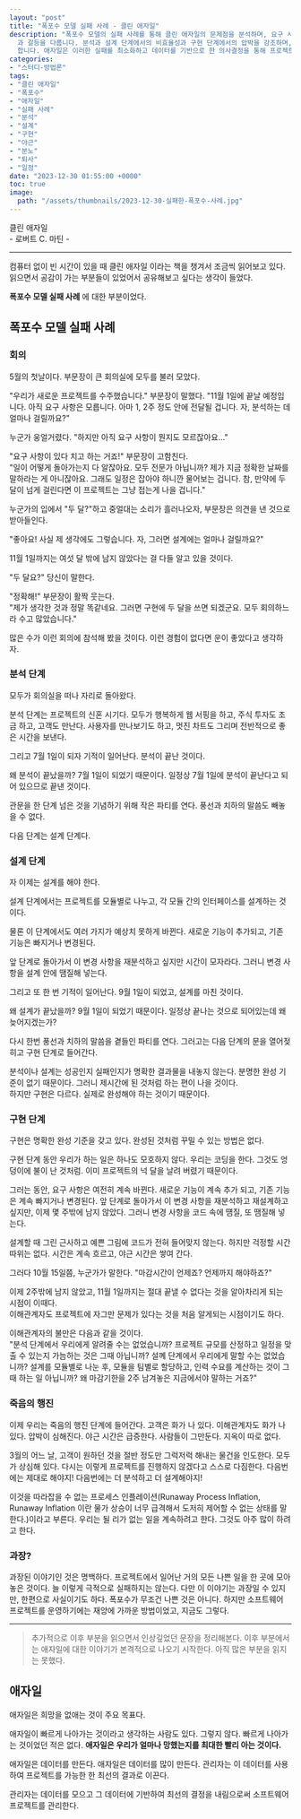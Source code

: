 ```yaml
---
layout: "post"
title: "폭포수 모델 실패 사례 - 클린 애자일"
description: "폭포수 모델의 실패 사례를 통해 클린 애자일의 문제점을 분석하며, 요구 사항 미비와 일정 관리의 부재로 인한 프로젝트 지연\
  과 갈등을 다룹니다. 분석과 설계 단계에서의 비효율성과 구현 단계에서의 압박을 강조하며, 결국 고객과 이해관계자의 불만으로 이어지는 과정을 설명\
  합니다. 애자일은 이러한 실패를 최소화하고 데이터를 기반으로 한 의사결정을 통해 프로젝트의 성공 가능성을 높이는 방법론으로 제시됩니다."
categories:
- "스터디-방법론"
tags:
- "클린 애자일"
- "폭포수"
- "애자일"
- "실패 사례"
- "분석"
- "설계"
- "구현"
- "야근"
- "분노"
- "퇴사"
- "일정"
date: "2023-12-30 01:55:00 +0000"
toc: true
image:
  path: "/assets/thumbnails/2023-12-30-실패한-폭포수-사례.jpg"
---
```


클린 애자일  
\- 로버트 C. 마틴 -

---

컴퓨터 없이 빈 시간이 있을 때 클린 애자일 이라는 책을 챙겨서 조금씩 읽어보고 있다.  
읽으면서 공감이 가는 부분들이 있었어서 공유해보고 싶다는 생각이 들었다.

**폭포수 모델 실패 사례** 에 대한 부분이었다.

## 폭포수 모델 실패 사례

### 회의

5월의 첫날이다. 부문장이 큰 회의실에 모두를 불러 모았다.

"우리가 새로운 프로젝트를 수주했습니다." 부문장이 말했다.
"11월 1일에 끝날 예정입니다. 아직 요구 사항은 모릅니다. 아마 1, 2주 정도 안에 전달될 겁니다. 자, 분석하는 데 얼마나 걸릴까요?"

누군가 웅얼거렸다. "하지만 아직 요구 사항이 뭔지도 모르잖아요..."

"요구 사항이 있다 치고 하는 거죠!" 부문장이 고함친다.  
"일이 어떻게 돌아가는지 다 알잖아요. 모두 전문가 아닙니까? 제가 지금 정확한 날짜를 말하라는 게 아니잖아요. 그래도 일정은 잡아야 하니깐 물어보는 겁니다. 참, 만약에 두 달이 넘게 걸린다면 이 프로젝트는 그냥 접는게 나을 겁니다."

누군가의 입에서 "두 달?"하고 중얼대는 소리가 흘러나오자, 부문장은 의견을 낸 것으로 받아들인다.

"좋아요! 사실 제 생각에도 그렇습니다. 자, 그러면 설계에는 얼마나 걸릴까요?"

11월 1일까지는 여섯 달 밖에 남지 않았다는 걸 다들 알고 있을 것이다.

"두 달요?" 당신이 말한다.

"정확해!" 부문장이 활짝 웃는다.  
"제가 생각한 것과 정말 똑같네요. 그러면 구현에 두 달을 쓰면 되겠군요. 모두 회의하느라 수고 많았습니다."

많은 수가 이런 회의에 참석해 봤을 것이다. 이런 경험이 없다면 운이 좋았다고 생각하자.

### 분석 단계

모두가 회의실을 떠나 자리로 돌아왔다.

분석 단계는 프로젝트의 신혼 시기다. 모두가 행복하게 웹 서핑을 하고, 주식 투자도 조금 하고, 고객도 만난다. 사용자를 만나보기도 하고, 멋진 차트도 그리며 전반적으로 좋은 시간을 보낸다.

그리고 7월 1일이 되자 기적이 일어난다. 분석이 끝난 것이다.

왜 분석이 끝났을까? 7월 1일이 되었기 때문이다. 일정상 7월 1일에 분석이 끝난다고 되어 있으므로 끝낸 것이다.

관문을 한 단계 넘은 것을 기념하기 위해 작은 파티를 연다. 풍선과 치하의 말씀도 빼놓을 수 없다.

다음 단계는 설계 단계다.

### 설계 단계

자 이제는 설계를 해야 한다.

설계 단계에서는 프로젝트를 모듈별로 나누고, 각 모듈 간의 인터페이스를 설계하는 것이다.

물론 이 단계에서도 여러 가지가 예상치 못하게 바뀐다. 새로운 기능이 추가되고, 기존 기능은 빠지거나 변경된다.

앞 단계로 돌아가서 이 변경 사항을 재분석하고 싶지만 시간이 모자라다. 그러니 변경 사항을 설계 안에 땜질해 넣는다.

그리고 또 한 번 기적이 일어난다. 9월 1일이 되었고, 설계를 마친 것이다.

왜 설계가 끝났을까? 9월 1일이 되었기 때문이다. 일정상 끝나는 것으로 되어있는데 왜 늦어지겠는가?

다시 한번 풍선과 치하의 말씀을 곁들인 파티를 연다. 그러고는 다음 단계의 문을 열어젖히고 구현 단계로 들어간다.

분석이나 설계는 성공인지 실패인지가 명확한 결과물을 내놓지 않는다. 분명한 완성 기준이 없기 때문이다. 그러니 제시간에 된 것처럼 하는 편이 나을 것이다.  
하지만 구현은 다르다. 실제로 완성해야 하는 것이기 때문이다.

### 구현 단계

구현은 명확한 완성 기준을 갖고 있다. 완성된 것처럼 꾸밀 수 있는 방법은 없다.

구현 단계 동안 우리가 하는 일은 하나도 모호하지 않다. 우리는 코딩을 한다. 그것도 엉덩이에 불이 난 것처럼. 이미 프로젝트의 넉 달을 날려 버렸기 때문이다.

그러는 동안, 요구 사항은 여전히 계속 바뀐다. 새로운 기능이 계속 추가 되고, 기존 기능은 계속 빠지거나 변경된다. 앞 단계로 돌아가서 이 변경 사항을 재분석하고 재설계하고 싶지만, 이제 몇 주밖에 남지 않았다. 그러니 변경 사항을 코드 속에 떔질, 또 땜질해 넣는다.

설계할 때 그린 근사하고 예쁜 그림에 코드가 전혀 들어맞지 않는다. 하지만 걱정할 시간 따위는 없다. 시간은 계속 흐르고, 야근 시간은 쌓여 간다.

그러다 10월 15일쯤, 누군가가 말한다. "마감시간이 언제죠? 언제까지 해야하죠?"

이제 2주밖에 남지 않았고, 11월 1일까지는 절대 끝낼 수 없다는 것을 알아차리게 되는 시점이 이때다.  
이해관계자도 프로젝트에 자그만 문제가 있다는 것을 처음 알게되는 시점이기도 하다.

이해관계자의 불만은 다음과 같을 것이다.  
"분석 단계에서 우리에게 알려줄 수는 없었습니까? 프로젝트 규모를 산정하고 일정을 맞출 수 있는지 가늠하는 것은 그때 아닙니까? 설꼐 단계에서 우리에게 말할 수는 없었습니까? 설계를 모듈별로 나눈 후, 모듈을 팀별로 할당하고, 인력 수요를 계산하는 것이 그때 하는 일 아닙니까? 왜 마감기한을 2주 남겨놓은 지금에서야 말하는 거죠?"

### 죽음의 행진

이제 우리는 죽음의 행진 단계에 들어간다. 고객은 화가 나 있다. 이해관계자도 화가 나 있다. 압박이 심해진다. 야근 시간은 급증한다. 사람들이 그만둔다. 지옥이 따로 없다.

3월의 어느 날, 고객이 원하던 것을 절반 정도만 그럭저럭 해내는 물건을 인도한다. 모두가 상심해 있다. 다시는 이렇게 프로젝트를 진행하지 않겠다고 스스로 다짐한다. 다음번에는 제대로 해야지! 다음번에는 더 분석하고 더 설계해야지!

이것을 따라잡을 수 없는 프로세스 인플레이션(Runaway Process Inflation, Runaway Inflation 이란 물가 상승이 너무 급격해서 도저히 제어할 수 없는 상태를 말한다.)이라고 부른다. 우리는 될 리가 없는 일을 계속하려고 한다. 그것도 아주 많이 하려고 한다.

### 과장?

과장된 이야기인 것은 명백하다. 프로젝트에서 일어난 거의 모든 나쁜 일을 한 곳에 모아 놓은 것이다. 늘 이렇게 극적으로 실패하지는 않는다. 다만 이 이야기는 과장일 수 있지만, 한편으로 사실이기도 하다. 폭포수가 무조건 나쁜 것은 아니다. 하지만 소프트웨어 프로젝트를 운영하기에는 재앙에 가까운 방법이었고, 지금도 그렇다.

---

> 추가적으로 이후 부분을 읽으면서 인상깊었던 문장을 정리해본다.  이후 부분에서는 애자일에 대한 이야기가 본격적으로 나오기 시작한다. 아직 많은 부분을 읽지는 못했다.

## 애자일

애자일은 희망을 없애는 것이 주요 목표다.

애자일이 빠르게 나아가는 것이라고 생각하는 사람도 있다. 그렇지 않다. 빠르게 나아가는 것이었던 적은 없다. **애자일은 우리가 얼마나 망했는지를 최대한 빨리 아는 것이다.**

애자일은 데이터를 만든다. 애자일은 데이터를 많이 만든다. 관리자는 이 데이터를 사용하여 프로젝트를 가능한 한 최선의 결과로 이끈다.

관리자는 데이터를 모으고 그 데이터에 기반하여 최선의 결정을 내림으로써 소프트웨어 프로젝트를 관리한다.